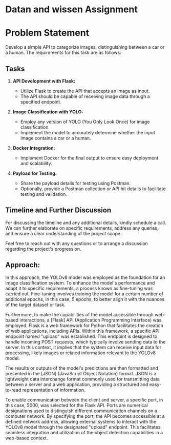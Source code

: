 # Datan and wissen Assignment
# Problem Statement

Develop a simple API to categorize images, distinguishing between a car or a human. The requirements for this task are as follows:

## Tasks

1. **API Development with Flask:**
   - Utilize Flask to create the API that accepts an image as input.
   - The API should be capable of receiving image data through a specified endpoint.

2. **Image Classification with YOLO:**
   - Employ any version of YOLO (You Only Look Once) for image classification.
   - Implement the model to accurately determine whether the input image contains a car or a human.

3. **Docker Integration:**
   - Implement Docker for the final output to ensure easy deployment and scalability.

4. **Payload for Testing:**
   - Share the payload details for testing using Postman.
   - Optionally, provide a Postman collection or API hit details to facilitate testing and validation.

## Timeline and Further Discussion

For discussing the timeline and any additional details, kindly schedule a call. We can further elaborate on specific requirements, address any queries, and ensure a clear understanding of the project scope.

Feel free to reach out with any questions or to arrange a discussion regarding the project's progression.

## Approach:

In this approach, the YOLOv8 model was employed as the foundation for an image classification system. To enhance the model's performance and adapt it to specific requirements, a process known as fine-tuning was carried out. Fine-tuning involves training the model for a certain number of additional epochs, in this case, 5 epochs, to better align it with the nuances of the target dataset or task.

Furthermore, to make the capabilities of the model accessible through web-based interactions, a [Flask] API (Application Programming Interface) was employed. Flask is a web framework for Python that facilitates the creation of web applications, including APIs. Within this framework, a specific API endpoint named "upload" was established. This endpoint is designed to handle incoming POST requests, which typically involve sending data to the server. In this context, it implies that the system can receive input data for processing, likely images or related information relevant to the YOLOv8 model.

The results or outputs of the model's predictions are then formatted and presented in the [JSON] (JavaScript Object Notation) format. JSON is a lightweight data interchange format commonly used for transmitting data between a server and a web application, providing a structured and easy-to-read representation of information.

To enable communication between the client and server, a specific port, in this case, 5000, was selected for the Flask API. Ports are numerical designations used to distinguish different communication channels on a computer network. By specifying the port, the API becomes accessible at a defined network address, allowing external systems to interact with the YOLOv8 model through the designated "upload" endpoint. This facilitates seamless integration and utilization of the object detection capabilities in a web-based context.
